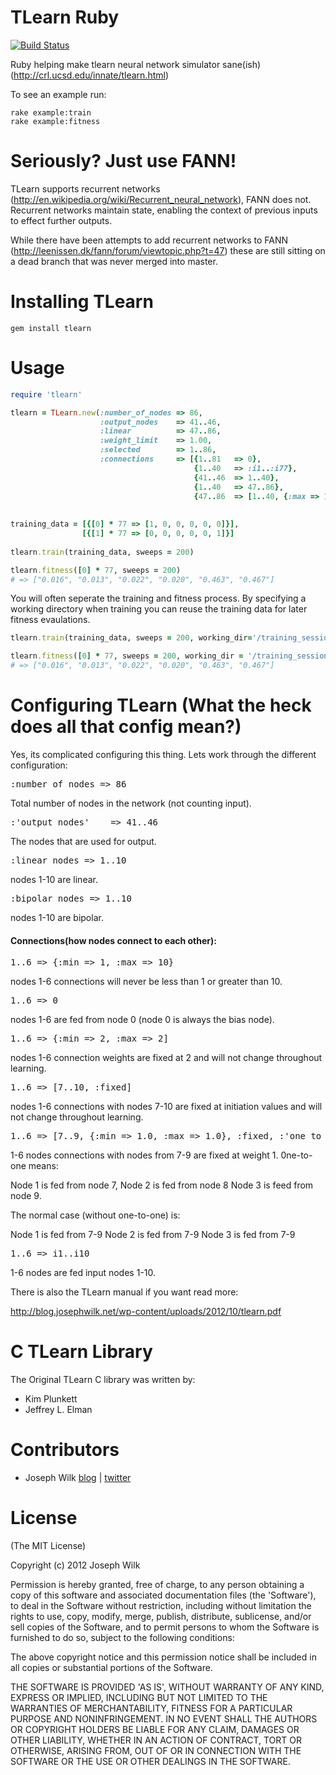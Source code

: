 TLearn Ruby
=========

[![Build Status](https://secure.travis-ci.org/josephwilk/tlearn-rb.png)](http://travis-ci.org/josephwilk/tlearn-rb)

Ruby helping make tlearn neural network simulator sane(ish) (http://crl.ucsd.edu/innate/tlearn.html)

To see an example run:

<pre><code>rake example:train
rake example:fitness
</code></pre>

Seriously? Just use FANN!
=========

TLearn supports recurrent networks (http://en.wikipedia.org/wiki/Recurrent_neural_network), FANN does not. Recurrent networks maintain state, enabling the context of previous inputs to effect further outputs. 

While there have been attempts to add recurrent networks to FANN (http://leenissen.dk/fann/forum/viewtopic.php?t=47) these are still sitting on a dead branch that was never merged into master.

Installing TLearn
=========

<pre><code>gem install tlearn</code></pre>

Usage
=========

```ruby
require 'tlearn'

tlearn = TLearn.new(:number_of_nodes => 86,
                    :output_nodes    => 41..46,
                    :linear          => 47..86,
                    :weight_limit    => 1.00,
                    :selected        => 1..86,
                    :connections     => [{1..81   => 0},
                                         {1..40   => :i1..:i77},
                                         {41..46  => 1..40},
                                         {1..40   => 47..86},
                                         {47..86  => [1..40, {:max => 1.0, :min => 1.0}, :fixed, :one_to_one]}])
                 
  
training_data = [{[0] * 77 => [1, 0, 0, 0, 0, 0]}],
                [{[1] * 77 => [0, 0, 0, 0, 0, 1]}]
  
tlearn.train(training_data, sweeps = 200)

tlearn.fitness([0] * 77, sweeps = 200)
# => ["0.016", "0.013", "0.022", "0.020", "0.463", "0.467"]
```

You will often seperate the training and fitness process. By specifying a working directory when training you can reuse the training data for later
fitness evaulations.

```ruby
tlearn.train(training_data, sweeps = 200, working_dir='/training_session/')
```
```ruby
tlearn.fitness([0] * 77, sweeps = 200, working_dir = '/training_session/')
# => ["0.016", "0.013", "0.022", "0.020", "0.463", "0.467"]
```

Configuring TLearn (What the heck does all that config mean?)
=========

Yes, its complicated configuring this thing. Lets work through the different configuration:

<pre>:number_of_nodes => 86</pre>
Total number of nodes in the network (not counting input).

<pre>:'output_nodes'    => 41..46</pre>
The nodes that are used for output.

<pre>:linear_nodes => 1..10</pre>
nodes 1-10 are linear.

<pre>:bipolar_nodes => 1..10</pre>
nodes 1-10 are bipolar.

<h4>Connections(how nodes connect to each other):</h4>
<pre>1..6 => {:min => 1, :max => 10}</pre>
nodes 1-6 connections will never be less than 1 or greater than 10.

<pre>1..6 => 0 </pre> 
nodes 1-6 are fed from node 0 (node 0 is always the bias node).

<pre>1..6 => {:min => 2, :max => 2] </pre>
nodes 1-6 connection weights are fixed at 2 and will not change throughout learning.

<pre>1..6 => [7..10, :fixed]</pre>
nodes 1-6 connections with nodes 7-10 are fixed at initiation values and will not change throughout learning.

<pre>1..6 => [7..9, {:min => 1.0, :max => 1.0}, :fixed, :'one_to_one'] </pre>
1-6 nodes connections with nodes from 7-9 are fixed at weight 1. 
0ne-to-one means:

Node 1 is fed from node 7,
Node 2 is fed from node 8
Node 3 is feed from node 9.

The normal case (without one-to-one) is:

Node 1 is fed from 7-9
Node 2 is fed from 7-9
Node 3 is fed from 7-9
 
<pre>1..6 => i1..i10</pre> 
1-6 nodes are fed input nodes 1-10.


There is also the TLearn manual if you want read more:

http://blog.josephwilk.net/wp-content/uploads/2012/10/tlearn.pdf


C TLearn Library
=========

The Original TLearn C library was written by:
* Kim Plunkett
* Jeffrey L. Elman

Contributors
=========

* Joseph Wilk [blog](http://blog.josephwilk.net) | [twitter](http://twitter.com/josephwilk)

License
=========

(The MIT License)

Copyright (c) 2012 Joseph Wilk

Permission is hereby granted, free of charge, to any person obtaining
a copy of this software and associated documentation files (the
'Software'), to deal in the Software without restriction, including
without limitation the rights to use, copy, modify, merge, publish,
distribute, sublicense, and/or sell copies of the Software, and to
permit persons to whom the Software is furnished to do so, subject to
the following conditions:

The above copyright notice and this permission notice shall be
included in all copies or substantial portions of the Software.

THE SOFTWARE IS PROVIDED 'AS IS', WITHOUT WARRANTY OF ANY KIND,
EXPRESS OR IMPLIED, INCLUDING BUT NOT LIMITED TO THE WARRANTIES OF
MERCHANTABILITY, FITNESS FOR A PARTICULAR PURPOSE AND NONINFRINGEMENT.
IN NO EVENT SHALL THE AUTHORS OR COPYRIGHT HOLDERS BE LIABLE FOR ANY
CLAIM, DAMAGES OR OTHER LIABILITY, WHETHER IN AN ACTION OF CONTRACT,
TORT OR OTHERWISE, ARISING FROM, OUT OF OR IN CONNECTION WITH THE
SOFTWARE OR THE USE OR OTHER DEALINGS IN THE SOFTWARE.